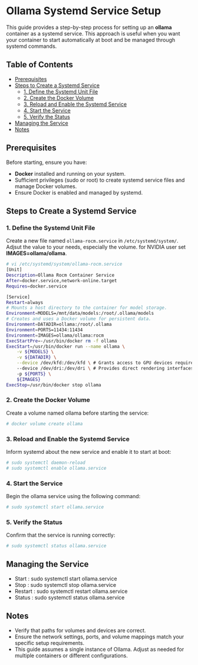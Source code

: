 # Ollama Systemd Service Setup

This guide provides a step-by-step process for setting up an **ollama** container as a systemd service. This approach is useful when you want your container to start automatically at boot and be managed through systemd commands.

## Table of Contents

- [Prerequisites](#prerequisites)
- [Steps to Create a Systemd Service](#steps-to-create-a-systemd-service)
  - [1. Define the Systemd Unit File](#1-define-the-systemd-unit-file)
  - [2. Create the Docker Volume](#2-create-the-docker-volume)
  - [3. Reload and Enable the Systemd Service](#3-reload-and-enable-the-systemd-service)
  - [4. Start the Service](#4-start-the-service)
  - [5. Verify the Status](#5-verify-the-status)
- [Managing the Service](#managing-the-service)
- [Notes](#notes)

## Prerequisites

Before starting, ensure you have:

- **Docker** installed and running on your system.
- Sufficient privileges (sudo or root) to create systemd service files and manage Docker volumes.
- Ensure Docker is enabled and managed by systemd.

## Steps to Create a Systemd Service

### 1. Define the Systemd Unit File

Create a new file named `ollama-rocm.service` in `/etc/systemd/system/`. Adjsut the value to your needs, especially the volume. for NVIDIA user set **IMAGES=ollama/ollama**.

```bash
# vi /etc/systemd/system/ollama-rocm.service
[Unit]
Description=Ollama Rocm Container Service
After=docker.service,network-online.target
Requires=docker.service

[Service]
Restart=always
# Mounts a host directory to the container for model storage.
Environment=MODELS=/mnt/data/models:/root/.ollama/models
# Creates and uses a Docker volume for persistent data.
Environment=DATADIR=ollama:/root/.ollama
Environment=PORTS=11434:11434
Environment=IMAGES=ollama/ollama:rocm
ExecStartPre=-/usr/bin/docker rm -f ollama
ExecStart=/usr/bin/docker run --name ollama \
    -v ${MODELS} \
    -v ${DATADIR} \
    --device /dev/kfd:/dev/kfd \ # Grants access to GPU devices required by Ollama.
    --device /dev/dri:/dev/dri \ # Provides direct rendering interfaces from the host.
    -p ${PORTS} \
	${IMAGES}
ExecStop=/usr/bin/docker stop ollama
```

### 2. Create the Docker Volume 

Create a volume named ollama before starting the service: 
```bash
# docker volume create ollama
```
 
### 3. Reload and Enable the Systemd Service 

Inform systemd about the new service and enable it to start at boot: 
```bash
# sudo systemctl daemon-reload
# sudo systemctl enable ollama.service
```
 
### 4. Start the Service 

Begin the ollama service using the following command: 
```bash
# sudo systemctl start ollama.service
```
 
### 5. Verify the Status 

Confirm that the service is running correctly: 
```bash
# sudo systemctl status ollama.service
```

## Managing the Service

- Start : sudo systemctl start ollama.service
- Stop : sudo systemctl stop ollama.service
- Restart : sudo systemctl restart ollama.service
- Status : sudo systemctl status ollama.service
     

## Notes 

- Verify that paths for volumes and devices are correct.
- Ensure the network settings, ports, and volume mappings match your specific setup requirements.
- This guide assumes a single instance of Ollama. Adjust as needed for multiple containers or different configurations.
